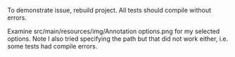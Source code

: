 To demonstrate issue, rebuild project.  All tests should compile without errors.

Examine src/main/resources/img/Annotation options.png for my selected options.  Note I also tried specifying the path but that did not work either, i.e. some tests had compile errors.

